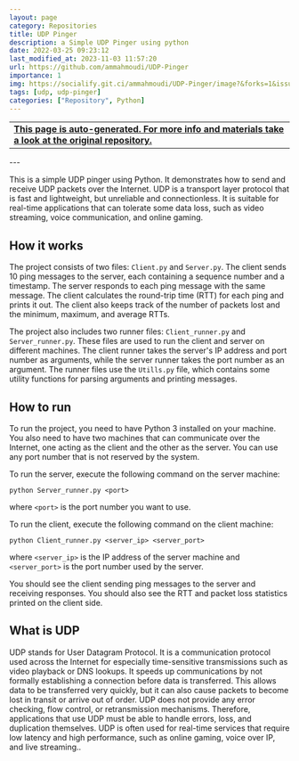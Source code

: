 ```yaml
---
layout: page
category: Repositories
title: UDP Pinger
description: a Simple UDP Pinger using python
date: 2022-03-25 09:23:12 
last_modified_at: 2023-11-03 11:57:20 
url: https://github.com/ammahmoudi/UDP-Pinger
importance: 1
img: https://socialify.git.ci/ammahmoudi/UDP-Pinger/image?&forks=1&issues=1&language=1&name=1&owner=1&stargazers=1&theme=Light
tags: [udp, udp-pinger]
categories: ["Repository", Python]
---
```

<div id="open-in-github" > <table class="table-cv list-group-table"> <tbody> <tr>    <td class="list-group-name"><b>   <a href="https://github.com/ammahmoudi/UDP-Pinger" rel="external nofollow noopener" target="_blank"><i class="fa-brands fa-github"></i> This page is auto-generated. For more info and materials take a look at the original repository.</a> </b></td></tr> </tbody> </table></div>
---

This is a simple UDP pinger using Python. It demonstrates how to send and receive UDP packets over the Internet. UDP is a transport layer protocol that is fast and lightweight, but unreliable and connectionless. It is suitable for real-time applications that can tolerate some data loss, such as video streaming, voice communication, and online gaming.

## How it works

The project consists of two files: `Client.py` and `Server.py`. The client sends 10 ping messages to the server, each containing a sequence number and a timestamp. The server responds to each ping message with the same message. The client calculates the round-trip time (RTT) for each ping and prints it out. The client also keeps track of the number of packets lost and the minimum, maximum, and average RTTs.

The project also includes two runner files: `Client_runner.py` and `Server_runner.py`. These files are used to run the client and server on different machines. The client runner takes the server's IP address and port number as arguments, while the server runner takes the port number as an argument. The runner files use the `Utills.py` file, which contains some utility functions for parsing arguments and printing messages.

## How to run

To run the project, you need to have Python 3 installed on your machine. You also need to have two machines that can communicate over the Internet, one acting as the client and the other as the server. You can use any port number that is not reserved by the system.

To run the server, execute the following command on the server machine:

```
python Server_runner.py <port>
```

where `<port>` is the port number you want to use.

To run the client, execute the following command on the client machine:

```
python Client_runner.py <server_ip> <server_port>
```

where `<server_ip>` is the IP address of the server machine and `<server_port>` is the port number used by the server.

You should see the client sending ping messages to the server and receiving responses. You should also see the RTT and packet loss statistics printed on the client side.

## What is UDP

UDP stands for User Datagram Protocol. It is a communication protocol used across the Internet for especially time-sensitive transmissions such as video playback or DNS lookups. It speeds up communications by not formally establishing a connection before data is transferred. This allows data to be transferred very quickly, but it can also cause packets to become lost in transit or arrive out of order. UDP does not provide any error checking, flow control, or retransmission mechanisms. Therefore, applications that use UDP must be able to handle errors, loss, and duplication themselves. UDP is often used for real-time services that require low latency and high performance, such as online gaming, voice over IP, and live streaming..
